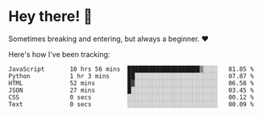 # Hey there! 👋
Sometimes breaking and entering, but always a beginner. ❤️

Here's how I've been tracking:
<!--START_SECTION:waka-->

```text
JavaScript       10 hrs 56 mins  ████████████████████▒░░░░   81.85 %
Python           1 hr 3 mins     ██░░░░░░░░░░░░░░░░░░░░░░░   07.87 %
HTML             52 mins         █▓░░░░░░░░░░░░░░░░░░░░░░░   06.58 %
JSON             27 mins         █░░░░░░░░░░░░░░░░░░░░░░░░   03.45 %
CSS              0 secs          ░░░░░░░░░░░░░░░░░░░░░░░░░   00.12 %
Text             0 secs          ░░░░░░░░░░░░░░░░░░░░░░░░░   00.09 %
```

<!--END_SECTION:waka-->
